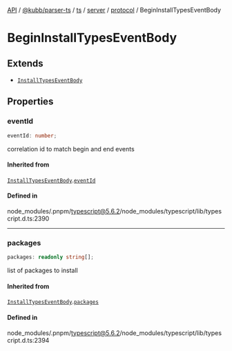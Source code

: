 [API](../../../../../../../../../packages.md) / [@kubb/parser-ts](../../../../../../../index.md) / [ts](../../../../../index.md) / [server](../../../index.md) / [protocol](../index.md) / BeginInstallTypesEventBody

# BeginInstallTypesEventBody

## Extends

- [`InstallTypesEventBody`](InstallTypesEventBody.md)

## Properties

### eventId

```ts
eventId: number;
```

correlation id to match begin and end events

#### Inherited from

[`InstallTypesEventBody`](InstallTypesEventBody.md).[`eventId`](InstallTypesEventBody.md#eventid)

#### Defined in

node\_modules/.pnpm/typescript@5.6.2/node\_modules/typescript/lib/typescript.d.ts:2390

***

### packages

```ts
packages: readonly string[];
```

list of packages to install

#### Inherited from

[`InstallTypesEventBody`](InstallTypesEventBody.md).[`packages`](InstallTypesEventBody.md#packages)

#### Defined in

node\_modules/.pnpm/typescript@5.6.2/node\_modules/typescript/lib/typescript.d.ts:2394
